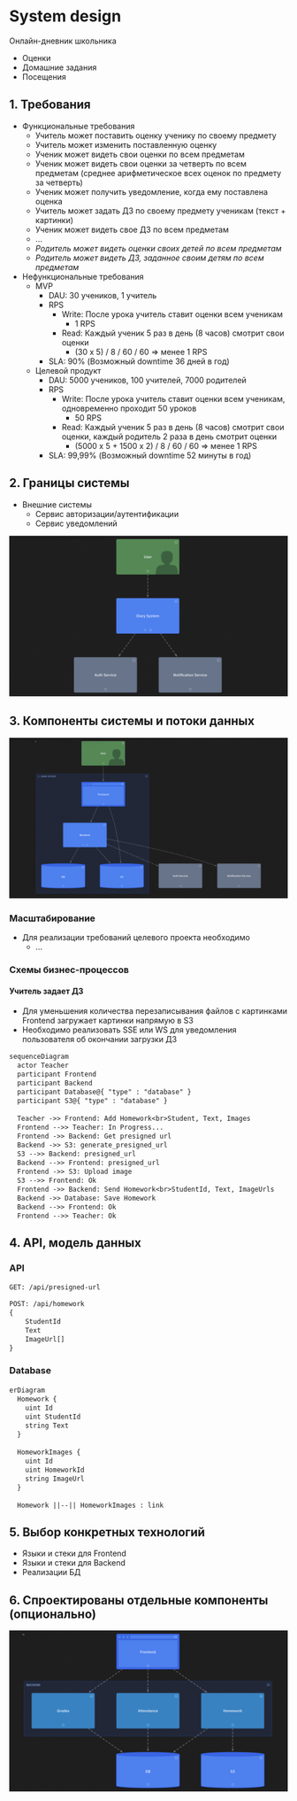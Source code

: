 # System design

Онлайн-дневник школьника
- Оценки
- Домашние задания
- Посещения

## 1. Требования

- Функциональные требования
	- Учитель может поставить оценку ученику по своему предмету
	- Учитель может изменить поставленную оценку
	- Ученик может видеть свои оценки по всем предметам
	- Ученик может видеть свои оценки за четверть по всем предметам (среднее арифметическое всех оценок по предмету за четверть)
	- Ученик может получить уведомление, когда ему поставлена оценка
	- Учитель может задать ДЗ по своему предмету ученикам (текст + картинки)
	- Ученик может видеть свое ДЗ по всем предметам
	- ...
	- *Родитель может видеть оценки своих детей по всем предметам*
	- *Родитель может видеть ДЗ, заданное своим детям по всем предметам*
- Нефункциональные требования
	- MVP
		- DAU: 30 учеников, 1 учитель
		- RPS
			- Write: После урока учитель ставит оценки всем ученикам
				- 1 RPS
			- Read: Каждый ученик 5 раз в день (8 часов) смотрит свои оценки
				- (30 x 5) / 8 / 60 / 60 => менее 1 RPS
		- SLA: 90% (Возможный downtime 36 дней в год)
	- Целевой продукт
		- DAU: 5000 учеников, 100 учителей, 7000 родителей
		- RPS
			- Write: После урока учитель ставит оценки всем ученикам, одновременно проходит 50 уроков
				- 50 RPS
			- Read: Каждый ученик 5 раз в день (8 часов) смотрит свои оценки, каждый родитель 2 раза в день смотрит оценки
				- (5000 x 5 + 1500 x 2) / 8 / 60 / 60 => менее 1 RPS
		- SLA: 99,99% (Возможный downtime 52 минуты в год)

## 2. Границы системы

- Внешние системы
	- Сервис авторизации/аутентификации
	- Сервис уведомлений

![system-context](images/system-context.png)

## 3. Компоненты системы и потоки данных

![containers](images/containers.png)

### Масштабирование

- Для реализации требований целевого проекта необходимо
	- ...

### Схемы бизнес-процессов

#### Учитель задает ДЗ

- Для уменьшения количества перезаписывания файлов с картинками Frontend загружает картинки напрямую в S3
- Необходимо реализовать SSE или WS для уведомления пользователя об окончании загрузки ДЗ

```mermaid
sequenceDiagram
  actor Teacher
  participant Frontend
  participant Backend
  participant Database@{ "type" : "database" }
  participant S3@{ "type" : "database" }

  Teacher ->> Frontend: Add Homework<br>Student, Text, Images
  Frontend -->> Teacher: In Progress...
  Frontend ->> Backend: Get presigned url
  Backend ->> S3: generate_presigned_url
  S3 -->> Backend: presigned_url
  Backend -->> Frontend: presigned_url
  Frontend ->> S3: Upload image
  S3 -->> Frontend: Ok
  Frontend ->> Backend: Send Homework<br>StudentId, Text, ImageUrls
  Backend ->> Database: Save Homework
  Backend -->> Frontend: Ok
  Frontend -->> Teacher: Ok
```

## 4. API, модель данных

### API
```
GET: /api/presigned-url
```
```
POST: /api/homework
{
	StudentId
	Text
	ImageUrl[]
}
```

### Database

```mermaid
erDiagram
  Homework {
    uint Id
    uint StudentId
    string Text
  }

  HomeworkImages {
    uint Id
    uint HomeworkId
    string ImageUrl
  }

  Homework ||--|| HomeworkImages : link
```

## 5. Выбор конкретных технологий

- Языки и стеки для Frontend
- Языки и стеки для Backend
- Реализации БД

## 6. Спроектированы отдельные компоненты (опционально)

![containers](images/components.png)